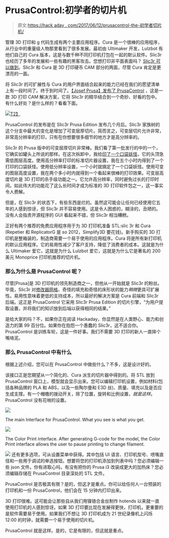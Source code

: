 # PrusaControl:初学者的切片机

> 原文:[https://hack aday . com/2017/06/12/prusacontrol-the-初学者切片机/](https://hackaday.com/2017/06/12/prusacontrol-the-beginners-slicer/)

管理 3D 打印和 g 代码生成有两个主要应用程序。Cura 是一个很棒的应用程序，从行业中的重量级人物那里看到了很多发展。最初由 Ultimaker 开发，Lulzbot 有他们自己的 Cura 版本，这是与数千种不同打印机打包在一起的默认软件。Slic3r 也经历了多年的发展和一些有趣的黑客攻击。您想打印非平面表面吗？ [Slic3r 可以做到](http://hackaday.com/2016/07/27/3d-printering-non-planar-layer-fdm/)。Slic3r 和 Cura 是 3D 打印硬币 CAM 部分的两面，尽管 Cura 肯定是更漂亮的一面。

将 Slic3r 的可扩展性与 Cura 的用户界面结合起来的能力已经在我们的愿望清单上有一段时间了。终于到时间了。[【Josef Prusa】发布了 PrusaControl](http://prusacontrol.org/) ，这是一款 3D 打印 CAM 解决方案，它将 Slic3r 的精华结合到一个奇妙、好看的包中。有什么好处？是什么样的？看看下面。

[![](../Images/da32ffef43b25bc5213b6a11928ee860.png)T2】](https://hackaday.com/wp-content/uploads/2017/06/pc-front.jpg)

PrusaControl 的发布是在 Slic3r Prusa Edition 发布几个月后。Slic3r 家族树的这个分支中最大的变化是增加了可变层厚切片。简而言之，可变层切片允许非常，非常高分辨率的打印，只有在你想要很多细节的地方才是高分辨率的。

Slic3r 的 Prusa 版中的可变层厚切片非常棒。我们看了第一批发行的中的一个，它确实如罐头上所说的那样。在这次拆卸中，我给[印了一个口袋妖怪](https://hackaday.io/project/4032-the-original-low-poly-pokemon)，它的头顶急需低图层高度。使用高分辨率打印的标准切片器设置，我在五个小时内得到了一个打印的口袋妖怪。使用低分辨率设置，一个小时就搞定了一个口袋妖怪。使用可变的图层高度设置，我在两个多小时内就得到一个看起来很棒的打印效果。可变层高度切片是 3D 打印的杀手级功能之一。它允许高分辨率，同时避免过长的打印时间。如此伟大的功能花了这么长时间才成为标准的 3D 打印软件包之一，这一事实令人费解。

但是，在 Slic3r 的状态下，有些东西是烂的。虽然这可能会让任何已经使用它五年的人感到惊讶，但 Slic3r 并不容易使用。这是令人困惑的，糊涂的，丑陋的。没有人会指责开源程序的 GUI 看起来不错，但 Slic3r 相当糟糕。

正好有两个推荐的免费应用程序用于为 3D 打印机准备 STL:slic 3r 和 Cura (Repetier 和 ReplicatorG 是 *so* 2012，Simplify3D 要花钱)。新手购买的 3D 打印机是整箱装的，制造商需要一个易于使用的应用程序。Cura 将是所有新打印机的默认应用程序。它的易用性减少了客户支持，降低了消费者的成本。这就是为什么 Ultimaker 爱它，这就是为什么 Lulzbot 爱它，这就是为什么它是著名的 200 美元 Monoprice 打印机推荐的切片机。

### 那么为什么是 PrusaControl 呢？

尽管[Prusa]是 3D 打印机的领先制造商之一，但他从一开始就是 Slic3r 的粉丝。毕竟，Slic3r 对[修改器网格](http://slic3r.org/blog/modifier-meshes)、奇怪的填充和奇怪的床形状的能力*稍微*更具可扩展性。易用性意味着更低的支持成本，所以最好的解决方案是 Cura 前端和 Slic3r 后端。这正是 PrusaControl 它采用 Slic3r Prusa Edition 的切片引擎，“为用户提取设置，并将我们的知识放到后端以获得相同的结果。”

是给大家的吗？不，如果你正在阅读 Hackaday，你显然是在人类野心、能力和创造力的第 99 百分位。如果你在抱怨一个愚蠢的 Slic3r，这不适合你。PrusaControl 是训练车轮，这是一件好事。我们不需要 3D 打印的新人一直摔个嘴啃泥。

### 那么 PrusaControl 中有什么

根据上述介绍，您可以在 PrusaControl 中做些什么？不多，这是设计好的。

该接口正是您期望从一个简化的、Cura 派生的切片器中得到的。将 STL 放到 PrusaControl 窗口上，模型就会显示出来。您可以编辑打印机设置，例如材料(包括各种品牌的 PLA 和 ABS，以及一些陶尔曼和 E3D 丝)、质量、填充以及是否应生成支撑。有一个帽檐的拨动开关，除了位置，旋转和比例设置，*就是这样*。PrusaControl 没有花哨的设置。

[![](../Images/b3aeb049423bdf243f956ab56b303cb9.png)](https://hackaday.com/wp-content/uploads/2017/06/prusacontrolsd.png)

The main Interface for PrusaControl. What you see is what you get.

[![](../Images/181d8218f29225c5ce2cb3e77beefee7.png)](https://hackaday.com/wp-content/uploads/2017/06/colorprint.png)

The Color Print interface. After generating G-code for the model, the Color Print interface allows the user to pause printing to change filament.

[![](../Images/a3ba11a67bd8ef478e24da0106fa85eb.png)](https://hackaday.com/wp-content/uploads/2017/06/prusacontrolsettings.png) 还有更多选项，可从设置菜单中获得。其中包括 UI 语言、打印机型号、喷嘴直径和一些用于调试的单选按钮。想要将您的打印机添加到列表中吗？您必须编辑一些 json 文件。你有进取心吗，有没有把你的 Prusa i3 改装成更大的加热床？您必须编辑存储在 PrusaControl 目录深处的 STL 文件。

PrusaControl 是否极其有限？是的，但这才是重点。你可以给任何人一台预装的打印机和一份 PrusaControl，他们会在 15 分钟内打印出来。

3D 打印很难。这可能会让那些自从我们用镍铬合金丝制作 hotends 以来就一直使用打印机的人感到惊讶。如果 3D 打印要比现在发展得更快，打印机，更重要的是软件需要易于使用。如果我们不想让 3D 打印机成为 21 世纪录像机上闪烁 12:00 的时钟，就需要一个易于使用的切片机。

PrusaControl 就是这样。是的，它是有限的，但这就是重点。